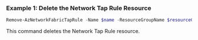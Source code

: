 ### Example 1: Delete the Network Tap Rule Resource
```powershell
Remove-AzNetworkFabricTapRule -Name $name -ResourceGroupName $resourceGroupName
```

This command deletes the Network Tap Rule resource.

